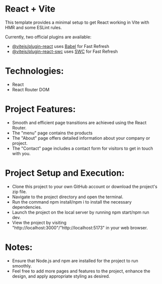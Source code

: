 # React + Vite

This template provides a minimal setup to get React working in Vite with HMR and some ESLint rules.

Currently, two official plugins are available:

- [@vitejs/plugin-react](https://github.com/vitejs/vite-plugin-react/blob/main/packages/plugin-react/README.md) uses [Babel](https://babeljs.io/) for Fast Refresh
- [@vitejs/plugin-react-swc](https://github.com/vitejs/vite-plugin-react-swc) uses [SWC](https://swc.rs/) for Fast Refresh
# Technologies:

- React
- React Router DOM
# Project Features:

- Smooth and efficient page transitions are achieved using the React Router.
- The "menu" page contains the products
- The "About" page offers detailed information about your company or project.
- The "Contact" page includes a contact form for visitors to get in touch with you.
# Project Setup and Execution:

- Clone this project to your own GitHub account or download the project's zip file.
- Navigate to the project directory and open the terminal.
- Run the command npm install/npm i to install the necessary dependencies.
- Launch the project on the local server by running npm start/npm run dev.
- View the project by visiting "http://localhost:3000"/"http://localhost:5173" in your web browser.
# Notes:

- Ensure that Node.js and npm are installed for the project to run smoothly.
- Feel free to add more pages and features to the project, enhance the design, and apply appropriate styling as desired.
